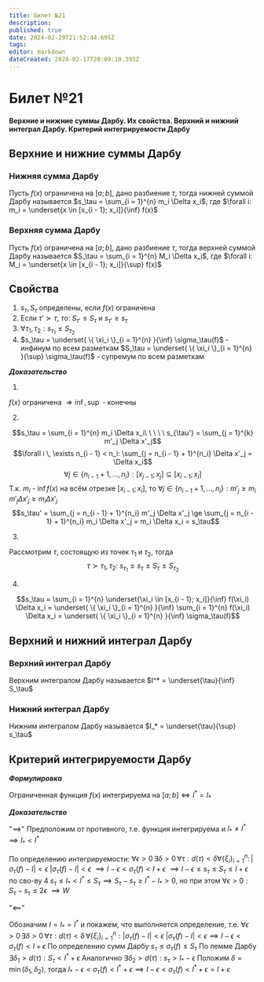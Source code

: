 ```yaml
---
title: Билет №21
description: 
published: true
date: 2024-02-29T21:52:44.695Z
tags: 
editor: markdown
dateCreated: 2024-02-17T20:09:10.393Z
---
```


# Билет №21
#### Верхние и нижние суммы Дарбу. Их свойства. Верхний и нижний интеграл Дарбу. Критерий интегрируемости Дарбу

## Верхние и нижние суммы Дарбу

### Нижняя сумма Дарбу

Пусть $f(x)$ ограничена на $[a; b]$, дано разбиение $\tau$, тогда нижней суммой Дарбу называется
$s_\tau = \sum_{i = 1}^{n} m_i \Delta x_i$, где $\forall i: m_i = \underset{x \in [x_{i - 1}; x_i]}{\inf} f(x)$

### Верхняя сумма Дарбу

Пусть $f(x)$ ограничена на $[a; b]$, дано разбиение $\tau$, тогда верхней суммой Дарбу называется 
$S_\tau = \sum_{i = 1}^{n} M_i \Delta x_i$, где $\forall i: M_i = \underset{x \in [x_{i - 1}; x_i]}{\sup} f(x)$

## Свойства

1) $s_\tau, S_\tau$ определены, если $f(x)$ ограничена
2) Если $\tau' \succ \tau$, то: $S_{\tau'} \le S_\tau$ и $s_{\tau'} \ge s_\tau$
3) ${\forall \tau_1, \tau_2: s_{\tau_1} \le S_{\tau_2}}$
4) $s_\tau = \underset{ \{ \xi_i \}_{i = 1}^{n} }{\inf} \sigma_\tau(f)$ - инфинум по всем разметкам
	$S_\tau = \underset{ \{ \xi_i \}_{i = 1}^{n} }{\sup} \sigma_\tau(f)$ - супремум по всем разметкам

***Доказательство***

1) 
$f(x)$ ограничена $\Rightarrow \inf, \sup$ - конечны  

2) 
$$s_\tau = \sum_{i = 1}^{n} m_i \Delta x_i\ \ \ \ \ s_{\tau'} = \sum_{j = 1}^{k} m'_j \Delta x'_j$$
$$\forall i \, \exists n_{i - 1} < n_i: \sum_{j = n_{i - 1} + 1}^{n_i} \Delta x'_j = \Delta x_i$$
$$\forall j \in \{ n_{i - 1} + 1, ..., n_i \}: [x_{j - 1}; x_j] \subseteq [x_{i - 1}; x_i]$$
Т.к. $m_i$ - $\inf f(x)$ на всём отрезке $[x_{i-1}; x_i]$, то $\forall j \in \{ n_{i - 1} + 1, ..., n_i \}: m'_j \ge m_i$
$m'_j \Delta x'_j \ge m_i \Delta x'_j$
$$s_\tau' = \sum_{j = n_{i - 1} + 1}^{n_i} m'_j \Delta x'_j \ge \sum_{j = n_{i - 1} + 1}^{n_i} m_i \Delta x'_j = m_i \Delta x_i = s_\tau$$
        
3)
Рассмотрим $\tau$, состоящую из точек $\tau_1$ и $\tau_2$, тогда
$${\tau \succ \tau_1, \tau_2:\ s_{\tau_1} \le s_{\tau} \le S_\tau \le S_{\tau_2}}$$

4)
$$s_\tau = \sum_{i = 1}^{n} \underset{\xi_i \in [x_{i - 1}; x_i]}{\inf} f(\xi_i) \Delta x_i = \underset{ \{ \xi_i \}_{i = 1}^{n} }{\inf} \sum_{i = 1}^{n} f(\xi_i) \Delta x_i = \underset{ \{ \xi_i \}_{i = 1}^{n} }{\inf} \sigma_\tau(f)$$

## Верхний и нижний интеграл Дарбу

### Верхний интеграл Дарбу

Верхним интегралом Дарбу называется $I^* = \underset{\tau}{\inf} S_\tau$ 

### Нижний интеграл Дарбу

Нижним интегралом Дарбу называется $I_* = \underset{\tau}{\sup} s_\tau$ 

## Критерий интегрируемости Дарбу

***Формулировка***

Ограниченная функция $f(x)$ интегрируема на $[a; b] \iff I^* = I_*$

***Доказательство***

"$\implies$"
Предположим от противного, т.е. функция интегрируема и $I_* \ne I^* \implies I_* < I^*$

По определению интегрируемости:
$\forall \epsilon > 0 \, \exists \delta > 0 \, \forall \tau: d(\tau) < \delta \forall \{ \xi_i \}_{i = 1}^{n}: \, | \sigma_\tau(f) - I | < \epsilon$
$| \sigma_\tau(f) - I | < \epsilon$
$\implies I - \epsilon < \sigma_\tau(f) < I + \epsilon$
$\implies I - \epsilon \le s_\tau \le S_\tau \le I + \epsilon$ по сво-ву 4
$s_\tau \le I_* < I^* \le S_\tau \implies S_\tau - s_\tau \ge I^* - I_* > 0$, но при этом $\forall \epsilon > 0: S_\tau - s_\tau \le 2 \epsilon$
$\implies W$

"$\impliedby$"

Обозначим $I = I_* = I^*$ и покажем, что выполняется определение, т.е.
$\forall \epsilon > 0 \, \exists \delta > 0 \, \forall \tau: d(\tau) < \delta \, \forall \{ \xi_i \}_{i = 1}^{n}: | \sigma_\tau(f) - I | < \epsilon$
$| \sigma_\tau(f) - I | < \epsilon \implies I - \epsilon < \sigma_\tau(f) < I + \epsilon$
По определению сумм Дарбу $s_\tau \le \sigma_\tau(f) \le S_\tau$
По лемме Дарбу $\exists \delta_1 > d(\tau):  S_\tau < I^* + \epsilon$
Аналогично $\exists \delta_2 > d(\tau): s_\tau > I_* - \epsilon$
Положим $\delta = \min(\delta_1, \delta_2)$, тогда $I_* - \epsilon < \sigma_\tau(f) < I^* + \epsilon \implies I - \epsilon < \sigma_\tau(f) < I^* + \epsilon = I + \epsilon$

